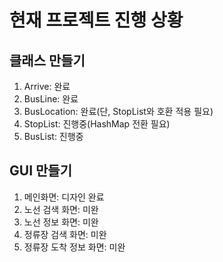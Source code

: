 # 현재 프로젝트 진행 상황

## 클래스 만들기
1) Arrive: 완료
2) BusLine: 완료
3) BusLocation: 완료(단, StopList와 호환 적용 필요)
4) StopList: 진행중(HashMap 전환 필요)
5) BusList: 진행중

## GUI 만들기
1) 메인화면: 디자인 완료
2) 노선 검색 화면: 미완
3) 노선 정보 화면: 미완
4) 정류장 검색 화면: 미완
5) 정류장 도착 정보 화면: 미완
